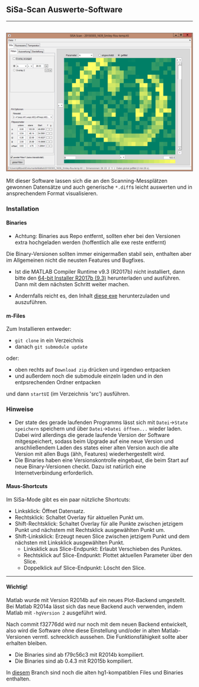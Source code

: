 ## SiSa-Scan Auswerte-Software
---
&nbsp;&nbsp;&nbsp;&nbsp;&nbsp;&nbsp;&nbsp;&nbsp;&nbsp;  ![screen](side/screen.png)

Mit dieser Software lassen sich die an den Scanning-Messplätzen gewonnen Datensätze
und auch generische `*.diff`s leicht auswerten und in ansprechendem Format visualisieren.

### Installation
#### Binaries

- Achtung: Binaries aus Repo entfernt, sollten eher bei den Versionen extra hochgeladen werden (hoffentlich alle exe reste entfernt)

Die Binary-Versionen sollten immer einigermaßen stabil sein, enthalten aber im 
Allgemeinen nicht die neusten Features und Bugfixes.

- Ist die MATLAB Compiler Runtime v9.3 (R2017b) nicht installiert,
dann bitte den [64-bit Installer R2017b (9.3)](http://de.mathworks.com/products/compiler/mcr/index.html)
herunterladen und ausführen. Dann mit dem nächsten Schritt weiter machen.

- Andernfalls reicht es, den Inhalt [diese exe](https://git.daten.tk/sebastian.pfitzner/sisa-scan-auswertung/raw/master/Deployment/SiSaScanAuswertung.exe)
herunterzuladen und auszuführen.

#### m-Files
Zum Installieren
entweder:
- `git clone` in ein Verzeichnis
- danach `git submodule update`

oder:
- oben rechts auf `Download zip` drücken und irgendwo entpacken
- und außerdem noch die submodule einzeln laden und in den entpsrechenden Ordner entpacken

und dann `startUI` (im Verzeichnis 'src') ausführen.

### Hinweise

- Der state des gerade laufenden Programms lässt sich mit `Datei`->`State speichern`
speichern und über `Datei`->`Datei öffnen...` wieder laden. Dabei wird allerdings
die gerade laufende Version der Software mitgespeichert, sodass beim Upgrade auf 
eine neue Version und anschließendem Laden des states einer alten Version auch die
alte Version mit allen Bugs (ähh, Features) wiederhergestellt wird.
- Die Binaries haben eine Versionskontrolle eingebaut, die beim Start auf neue
Binary-Versionen checkt. Dazu ist natürlich eine Internetverbindung erforderlich.

#### Maus-Shortcuts

Im SiSa-Mode gibt es ein paar nützliche Shortcuts:

- Linksklick: Öffnet Datensatz.
- Rechtsklick: Schaltet Overlay für aktuellen Punkt um.
- Shift-Rechtsklick: Schaltet Overlay für alle Punkte zwischen jetzigem Punkt und nächstem mit Rechtsklick ausgewählten Punkt um.
- Shift-Linksklick: Erzeugt neuen Slice zwischen jetzigem Punkt und dem nächsten mit Linksklick ausgewählten Punkt.
	- Linksklick aus Slice-Endpunkt: Erlaubt Verschieben des Punktes.
	- Rechtsklick auf Slice-Endpunkt: Plottet aktuellen Parameter über den Slice.
	- Doppelklick auf Slice-Endpunkt: Löscht den Slice.

---
#### Wichtig!
Matlab wurde mit Version R2014b auf ein neues Plot-Backend umgestellt. 
Bei Matlab R2014a lässt sich das neue Backend auch verwenden, indem Matlab mit 
`-hgVersion 2` ausgeführt wird.

Nach commit f32776dd wird nur noch mit dem neuen Backend entwickelt, also wird
die Software ohne diese Einstellung und/oder in alten Matlab-Versionen vermtl.
schrecklich aussehen. Die Funktionsfähigkeit sollte aber erhalten bleiben.

- Die Binaries sind ab f79c56c3 mit R2014b kompiliert.
- Die Binaries sind ab 0.4.3 mit R2015b kompiliert.

In [diesem](https://git.daten.tk/sebastian.pfitzner/sisa-scan-auswertung/tree/R2014a-kompatibel) 
Branch sind noch die alten hg1-kompatiblen Files und Binaries enthalten.